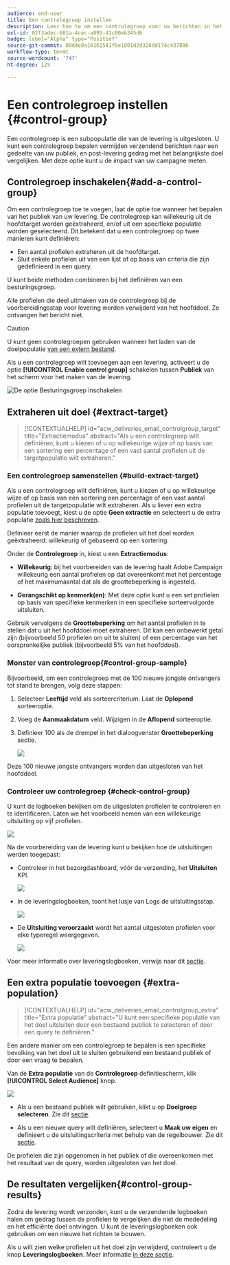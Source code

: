 ```yaml
---
audience: end-user
title: Een controlegroep instellen
description: Leer hoe te om een controlegroep voor uw berichten in het Web UI van de Campagne te plaatsen
exl-id: 02f3adec-681a-4cec-a895-41c80eb345db
badge: label="Alpha" type="Positief"
source-git-commit: 00d4e8a16161541f6e1801d2d326dd174c437886
workflow-type: tm+mt
source-wordcount: '747'
ht-degree: 12%

---
```


# Een controlegroep instellen {#control-group}

Een controlegroep is een subpopulatie die van de levering is uitgesloten. U kunt een controlegroep bepalen vermijden verzendend berichten naar een gedeelte van uw publiek, en post-levering gedrag met het belangrijkste doel vergelijken. Met deze optie kunt u de impact van uw campagne meten.

## Controlegroep inschakelen{#add-a-control-group}

Om een controlegroep toe te voegen, laat de optie toe wanneer het bepalen van het publiek van uw levering. De controlegroep kan willekeurig uit de hoofdtarget worden geëxtraheerd, en/of uit een specifieke populatie worden geselecteerd. Dit betekent dat u een controlegroep op twee manieren kunt definiëren:

* Een aantal profielen extraheren uit de hoofdtarget.
* Sluit enkele profielen uit van een lijst of op basis van criteria die zijn gedefinieerd in een query.

U kunt beide methoden combineren bij het definiëren van een besturingsgroep.

Alle profielen die deel uitmaken van de controlegroep bij de voorbereidingsstap voor levering worden verwijderd van het hoofddoel. Ze ontvangen het bericht niet.

>[!CAUTION]
>
>U kunt geen controlegroepen gebruiken wanneer het laden van de doelpopulatie [van een extern bestand](file-audience.md).

Als u een controlegroep wilt toevoegen aan een levering, activeert u de optie **[!UICONTROL Enable control group]** schakelen tussen **Publiek** van het scherm voor het maken van de levering.

![De optie Besturingsgroep inschakelen](assets/control-group1.png)


## Extraheren uit doel {#extract-target}

>[!CONTEXTUALHELP]
>id="acw_deliveries_email_controlgroup_target"
>title="Extractiemodus"
>abstract="Als u een controlegroep wilt definiëren, kunt u kiezen of u op willekeurige wijze of op basis van een sortering een percentage of een vast aantal profielen uit de targetpopulatie wilt extraheren."


### Een controlegroep samenstellen {#build-extract-target}

Als u een controlegroep wilt definiëren, kunt u kiezen of u op willekeurige wijze of op basis van een sortering een percentage of een vast aantal profielen uit de targetpopulatie wilt extraheren. Als u liever een extra populatie toevoegt, kiest u de optie **Geen extractie** en selecteert u de extra populatie [zoals hier beschreven](#extra-population).

Definieer eerst de manier waarop de profielen uit het doel worden geëxtraheerd: willekeurig of gebaseerd op een sortering.

Onder de **Controlegroep** in, kiest u een **Extractiemodus**:

* **Willekeurig**: bij het voorbereiden van de levering haalt Adobe Campaign willekeurig een aantal profielen op dat overeenkomt met het percentage of het maximumaantal dat als de groottebeperking is ingesteld.

* **Gerangschikt op kenmerk(en)**: Met deze optie kunt u een set profielen op basis van specifieke kenmerken in een specifieke sorteervolgorde uitsluiten.


Gebruik vervolgens de **Groottebeperking** om het aantal profielen in te stellen dat u uit het hoofddoel moet extraheren. Dit kan een onbewerkt getal zijn (bijvoorbeeld 50 profielen om uit te sluiten) of een percentage van het oorspronkelijke publiek (bijvoorbeeld 5% van het hoofddoel).


### Monster van controlegroep{#control-group-sample}

Bijvoorbeeld, om een controlegroep met de 100 nieuwe jongste ontvangers tot stand te brengen, volg deze stappen:

1. Selecteer **Leeftijd** veld als sorteercriterium. Laat de **Oplopend** sorteeroptie.
1. Voeg de **Aanmaakdatum** veld. Wijzigen in de **Aflopend** sorteeroptie.
1. Definieer 100 als de drempel in het dialoogvenster **Groottebeperking** sectie.

   ![](assets/control-group2.png)

Deze 100 nieuwe jongste ontvangers worden dan uitgesloten van het hoofddoel.

### Controleer uw controlegroep {#check-control-group}

U kunt de logboeken bekijken om de uitgesloten profielen te controleren en te identificeren. Laten we het voorbeeld nemen van een willekeurige uitsluiting op vijf profielen.

![](assets/control-group4.png)

Na de voorbereiding van de levering kunt u bekijken hoe de uitsluitingen werden toegepast:

* Controleer in het bezorgdashboard, vóór de verzending, het **Uitsluiten** KPI.

   ![](assets/control-group5.png)

* In de leveringslogboeken, toont het lusje van Logs de uitsluitingsstap.

   ![](assets/control-group-sample-logs.png)
<!--

 * The **Exclusion logs** tab displays each profile and the related exclusion **Reason**.

    ![](assets/control-group6.png)
-->

* De **Uitsluiting veroorzaakt** wordt het aantal uitgesloten profielen voor elke typeregel weergegeven.

   ![](assets/control-group7.png)

Voor meer informatie over leveringslogboeken, verwijs naar dit [sectie](../monitor/delivery-logs.md).

## Een extra populatie toevoegen {#extra-population}

>[!CONTEXTUALHELP]
>id="acw_deliveries_email_controlgroup_extra"
>title="Extra populatie"
>abstract="U kunt een specifieke populatie van het doel uitsluiten door een bestaand publiek te selecteren of door een query te definiëren."

Een andere manier om een controlegroep te bepalen is een specifieke bevolking van het doel uit te sluiten gebruikend een bestaand publiek of door een vraag te bepalen.

Van de **Extra populatie** van de **Controlegroep** definitiescherm, klik **[!UICONTROL Select Audience]** knop.

![](assets/control-group3.png)

* Als u een bestaand publiek wilt gebruiken, klikt u op **Doelgroep selecteren**. Zie dit [sectie](add-audience.md).

* Als u een nieuwe query wilt definiëren, selecteert u **Maak uw eigen** en definieert u de uitsluitingscriteria met behulp van de regelbouwer. Zie dit [sectie](segment-builder.md).

De profielen die zijn opgenomen in het publiek of die overeenkomen met het resultaat van de query, worden uitgesloten van het doel.

## De resultaten vergelijken{#control-group-results}

Zodra de levering wordt verzonden, kunt u de verzendende logboeken halen om gedrag tussen de profielen te vergelijken die niet de mededeling en het efficiënte doel ontvingen. U kunt de leveringslogboeken ook gebruiken om een nieuwe het richten te bouwen.

Als u wilt zien welke profielen uit het doel zijn verwijderd, controleert u de knop **Leveringslogboeken**. Meer informatie [in deze sectie](#check-control-group).


